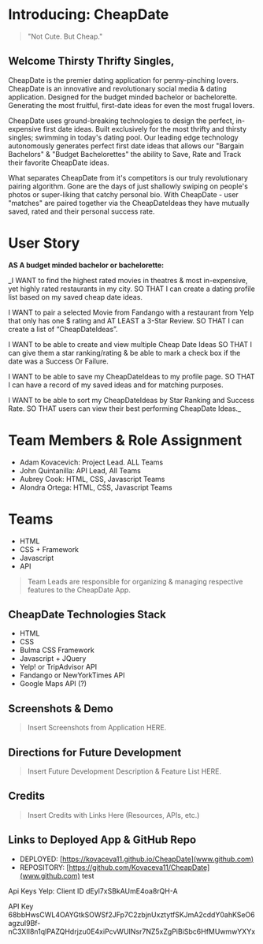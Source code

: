 # Introducing: CheapDate
>"Not Cute. But Cheap."

<!-- Insert Link To Deployed Application HERE -->
## Welcome Thirsty Thrifty Singles, 

CheapDate is the premier dating application for penny-pinching lovers. CheapDate is an innovative and revolutionary social media & dating application. Designed for the budget minded bachelor or bachelorette.  Generating the most fruitful, first-date ideas for even the most frugal lovers.

CheapDate uses ground-breaking technologies to design the perfect, in-expensive first date ideas. Built exclusively for the most thrifty and thirsty singles; swimming in today's dating pool. Our leading edge technology autonomously generates perfect first date ideas that allows our "Bargain Bachelors" & "Budget Bachelorettes" the ability to Save, Rate and Track their favorite CheapDate ideas.   

What separates CheapDate from it's competitors is our truly revolutionary pairing algorithm. Gone are the days of just shallowly swiping on people's photos or super-liking that catchy personal bio. With CheapDate - user "matches" are paired together via the CheapDateIdeas they have mutually saved, rated and their personal success rate.

# User Story
**AS A budget minded bachelor or bachelorette:**

_I WANT to find the highest rated movies in theatres & most in-expensive, yet highly rated restaurants in my city. 
SO THAT I can create a dating profile list based on my saved cheap date ideas. 

I WANT to pair a selected Movie from Fandango with a restaurant from Yelp that only has one $ rating and AT LEAST a 3-Star Review.
SO THAT I can create a list of “CheapDateIdeas”.

I WANT to be able to create and view multiple Cheap Date Ideas 
SO THAT I can give them a star ranking/rating & be able to mark a check box if the date was a Success Or Failure.

I WANT to be able to save my CheapDateIdeas to my profile page.
SO THAT I can have a record of my saved ideas and for matching purposes. 

I WANT to be able to sort my CheapDateIdeas by Star Ranking and Success Rate.
SO THAT users can view their best performing CheapDate Ideas._ 

# Team Members & Role Assignment

- Adam Kovacevich: Project Lead. ALL Teams
- John Quintanilla: API Lead, All Teams
- Aubrey Cook: HTML, CSS, Javascript Teams
- Alondra Ortega: HTML, CSS, Javascript Teams

# Teams
- HTML
- CSS + Framework
- Javascript
- API
>Team Leads are responsible for organizing & managing respective features to the CheapDate App.

## CheapDate Technologies Stack
- HTML
- CSS
- Bulma CSS Framework
- Javascript + JQuery
- Yelp! or TripAdvisor API
- Fandango or NewYorkTimes API
- Google Maps API (?)

## Screenshots & Demo
<!-- insert Screenshots here -->
>Insert Screenshots from Application HERE.
## Directions for Future Development
<!-- insert Content here -->
> Insert Future Development Description & Feature List HERE. 

## Credits
<!-- insert Credits & Links here -->
>Insert Credits with Links Here (Resources, APIs, etc.)

## Links to Deployed App & GitHub Repo
<!-- insert links here -->
- DEPLOYED: [https://kovaceva11.github.io/CheapDate](www.github.com)
- REPOSITORY: [https://github.com/Kovaceva11/CheapDate](www.github.com)
test

Api Keys
Yelp: Client ID
dEyl7xSBkAUmE4oa8rQH-A

API Key
68bbHwsCWL4OAYGtkSOWSf2JFp7C2zbjnUxztytfSKJmA2cddY0ahKSeO6agzuI9Bf-nC3XII8n1qIPAZQHdrjzu0E4xiPcvWUINsr7NZ5xZgPiBiSbc6HfMUwmwYXYx
